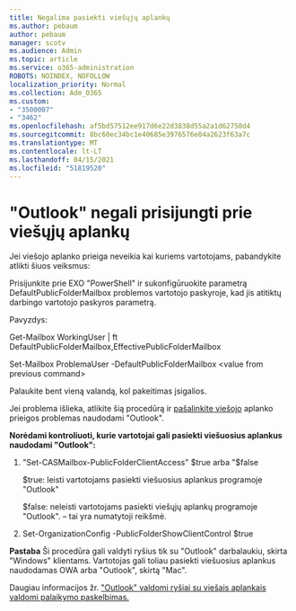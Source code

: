 ```yaml
---
title: Negalima pasiekti viešųjų aplankų
ms.author: pebaum
author: pebaum
manager: scotv
ms.audience: Admin
ms.topic: article
ms.service: o365-administration
ROBOTS: NOINDEX, NOFOLLOW
localization_priority: Normal
ms.collection: Adm_O365
ms.custom:
- "3500007"
- "3462"
ms.openlocfilehash: af5bd57512ee917d6e22d3838d55a2a1d62750d4
ms.sourcegitcommit: 8bc60ec34bc1e40685e3976576e04a2623f63a7c
ms.translationtype: MT
ms.contentlocale: lt-LT
ms.lasthandoff: 04/15/2021
ms.locfileid: "51819520"
---
```

# <a name="outlook-cannot-connect-to-public-folders"></a>"Outlook" negali prisijungti prie viešųjų aplankų

Jei viešojo aplanko prieiga neveikia kai kuriems vartotojams, pabandykite atlikti šiuos veiksmus:

Prisijunkite prie EXO "PowerShell" ir sukonfigūruokite parametrą DefaultPublicFolderMailbox problemos vartotojo paskyroje, kad jis atitiktų darbingo vartotojo paskyros parametrą.

Pavyzdys:

Get-Mailbox WorkingUser | ft DefaultPublicFolderMailbox,EffectivePublicFolderMailbox

Set-Mailbox ProblemaUser -DefaultPublicFolderMailbox \<value from previous command>

Palaukite bent vieną valandą, kol pakeitimas įsigalios.

Jei problema išlieka, atlikite šią procedūrą ir [pašalinkite viešojo](https://aka.ms/pfcte) aplanko prieigos problemas naudodami "Outlook".
 
**Norėdami kontroliuoti, kurie vartotojai gali pasiekti viešuosius aplankus naudodami "Outlook":**

1.  <mailboxname>"Set-CASMailbox-PublicFolderClientAccess" $true arba "$false  
      
    $true: leisti vartotojams pasiekti viešuosius aplankus programoje "Outlook"  
      
    $false: neleisti vartotojams pasiekti viešųjų aplankų programoje "Outlook". – tai yra numatytoji reikšmė.  
        
2.  Set-OrganizationConfig -PublicFolderShowClientControl $true   
      
**Pastaba** Ši procedūra gali valdyti ryšius tik su "Outlook" darbalaukiu, skirta "Windows" klientams. Vartotojas gali toliau pasiekti viešuosius aplankus naudodamas OWA arba "Outlook", skirtą "Mac".
 
Daugiau informacijos žr. ["Outlook" valdomi ryšiai su viešais aplankais valdomi palaikymo paskelbimas.](https://aka.ms/controlpf)